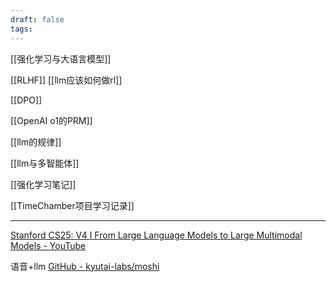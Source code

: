 ```yaml
---
draft: false
tags:
---
```



[[强化学习与大语言模型]]

[[RLHF]]
[[llm应该如何做rl]]

[[DPO]]

[[OpenAI o1的PRM]]


[[llm的规律]]

[[llm与多智能体]]

[[强化学习笔记]]

[[TimeChamber项目学习记录]]




---
[Stanford CS25: V4 I From Large Language Models to Large Multimodal Models - YouTube](https://www.youtube.com/watch?v=cYfKQ6YG9Qo)

语音+llm [GitHub - kyutai-labs/moshi](https://github.com/kyutai-labs/moshi)

